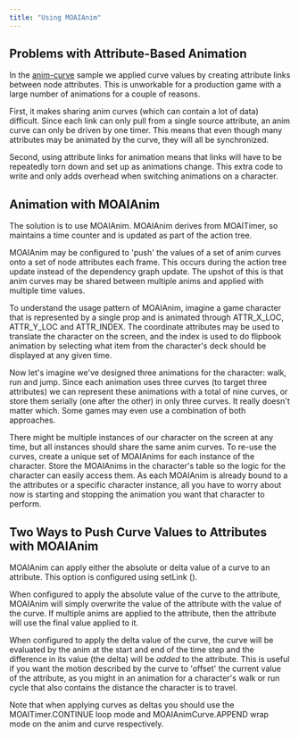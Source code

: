 ```yaml
---
title: "Using MOAIAnim"
---
```


Problems with Attribute-Based Animation
---------------------------------------

In the [anim-curve](anim-curve.html) sample we applied curve values by creating attribute links between node attributes. This is unworkable for a production game with a large number of animations for a couple of reasons.

First, it makes sharing anim curves (which can contain a lot of data) difficult. Since each link can only pull from a single source attribute, an anim curve can only be driven by one timer. This means that even though many attributes may be animated by the curve, they will all be synchronized.

Second, using attribute links for animation means that links will have to be repeatedly torn down and set up as animations change. This extra code to write and only adds overhead when switching animations on a character.

Animation with MOAIAnim
-----------------------

The solution is to use MOAIAnim. MOAIAnim derives from MOAITimer, so maintains a time counter and is updated as part of the action tree.

MOAIAnim may be configured to 'push' the values of a set of anim curves onto a set of node attributes each frame. This occurs during the action tree update instead of the dependency graph update. The upshot of this is that anim curves may be shared between multiple anims and applied with multiple time values.

To understand the usage pattern of MOAIAnim, imagine a game character that is represented by a single prop and is animated through ATTR\_X\_LOC, ATTR\_Y\_LOC and ATTR\_INDEX. The coordinate attributes may be used to translate the character on the screen, and the index is used to do flipbook animation by selecting what item from the character's deck should be displayed at any given time.

Now let's imagine we've designed three animations for the character: walk, run and jump. Since each animation uses three curves (to target three attributes) we can represent these animations with a total of nine curves, or store them serially (one after the other) in only three curves. It really doesn't matter which. Some games may even use a combination of both approaches.

There might be multiple instances of our character on the screen at any time, but all instances should share the same anim curves. To re-use the curves, create a unique set of MOAIAnims for each instance of the character. Store the MOAIAnims in the character's table so the logic for the character can easily access them. As each MOAIAnim is already bound to a the attributes or a specific character instance, all you have to worry about now is starting and stopping the animation you want that character to perform.

Two Ways to Push Curve Values to Attributes with MOAIAnim
---------------------------------------------------------

MOAIAnim can apply either the absolute or delta value of a curve to an attribute. This option is configured using setLink ().

When configured to apply the absolute value of the curve to the attribute, MOAIAnim will simply overwrite the value of the attribute with the value of the curve. If multiple anims are applied to the attribute, then the attribute will use the final value applied to it.

When configured to apply the delta value of the curve, the curve will be evaluated by the anim at the start and end of the time step and the difference in its value (the delta) will be <i>added</i> to the attribute. This is useful if you want the motion described by the curve to 'offset' the current value of the attribute, as you might in an animation for a character's walk or run cycle that also contains the distance the character is to travel.

Note that when applying curves as deltas you should use the MOAITimer.CONTINUE loop mode and MOAIAnimCurve.APPEND wrap mode on the anim and curve respectively.
